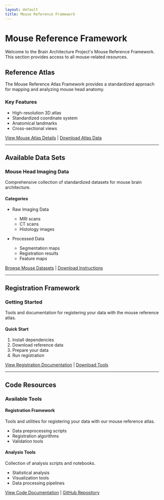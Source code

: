 ```yaml
---
layout: default
title: Mouse Reference Framework
---
```


# Mouse Reference Framework

Welcome to the Brain Architecture Project's Mouse Reference Framework. This section provides access to all mouse-related resources.

## Reference Atlas

The Mouse Reference Atlas Framework provides a standardized approach for mapping and analyzing mouse head anatomy.

### Key Features
- High-resolution 3D atlas
- Standardized coordinate system
- Anatomical landmarks
- Cross-sectional views

[View Mouse Atlas Details](/pages/mouse/atlas) | [Download Atlas Data](#)

---

## Available Data Sets

### Mouse Head Imaging Data
Comprehensive collection of standardized datasets for mouse brain architecture.

#### Categories
- Raw Imaging Data
  - MRI scans
  - CT scans
  - Histology images
  
- Processed Data
  - Segmentation maps
  - Registration results
  - Feature maps

[Browse Mouse Datasets](/pages/mouse/datasets) | [Download Instructions](#)

---

## Registration Framework

### Getting Started
Tools and documentation for registering your data with the mouse reference atlas.

#### Quick Start
1. Install dependencies
2. Download reference data
3. Prepare your data
4. Run registration

[View Registration Documentation](/pages/mouse/registration) | [Download Tools](#)

---

## Code Resources

### Available Tools

#### Registration Framework
Tools and utilities for registering your data with our mouse reference atlas.
- Data preprocessing scripts
- Registration algorithms
- Validation tools

#### Analysis Tools
Collection of analysis scripts and notebooks.
- Statistical analysis
- Visualization tools
- Data processing pipelines

[View Code Documentation](/pages/mouse/codes) | [GitHub Repository](#) 